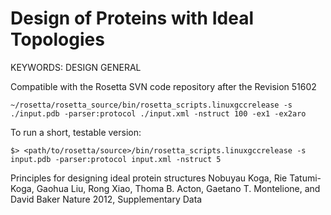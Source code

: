 Design of Proteins with Ideal Topologies
========================================

KEYWORDS: DESIGN GENERAL

Compatible with the Rosetta SVN code repository after the Revision 51602

    ~/rosetta/rosetta_source/bin/rosetta_scripts.linuxgccrelease -s ./input.pdb -parser:protocol ./input.xml -nstruct 100 -ex1 -ex2aro

To run a short, testable version:
    
    $> <path/to/rosetta/source>/bin/rosetta_scripts.linuxgccrelease -s input.pdb -parser:protocol input.xml -nstruct 5

Principles for designing ideal protein structures Nobuyau Koga, Rie 
Tatumi-Koga, Gaohua Liu, Rong Xiao, Thoma B. Acton, Gaetano T. Montelione, and 
David Baker Nature 2012, Supplementary Data 

